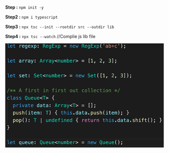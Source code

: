 **Step :** `npm init -y`

**Step2 :** `npm i typescript`

**Step3 :** `npx tsc --init --rootdir src --outdir lib`

**Step4 :** `npx tsc --watch` //Complie js lib file

 ![alt text](Img/image.png)
